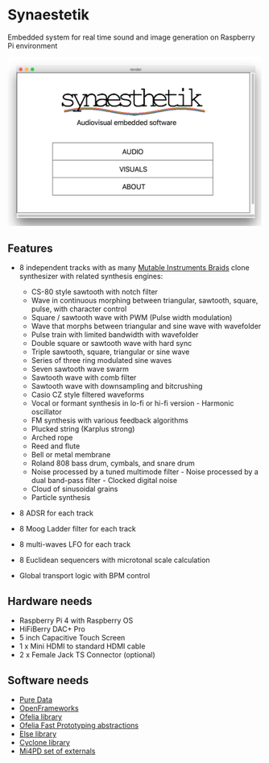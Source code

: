 # Synaestetik
Embedded system for real time sound and image generation on Raspberry Pi environment

![plot](/img/screen.png)

## Features

- 8 independent tracks with as many [Mutable Instruments Braids](https://mutable-instruments.net/modules/braids/) clone synthesizer with related synthesis engines:
	- CS-80 style sawtooth with notch filter
	- Wave in continuous morphing between triangular, sawtooth,
	square, pulse, with character control
	- Square / sawtooth wave with PWM (Pulse width modulation)
	- Wave that morphs between triangular and sine wave with wavefolder
	- Pulse train with limited bandwidth with wavefolder
	- Double square or sawtooth wave with hard sync
	- Triple sawtooth, square, triangular or sine wave
	- Series of three ring modulated sine waves
	- Seven sawtooth wave swarm
	- Sawtooth wave with comb filter
	- Sawtooth wave with downsampling and bitcrushing
	- Casio CZ style filtered waveforms
	- Vocal or formant synthesis in lo-fi or hi-fi version - Harmonic oscillator
	- FM synthesis with various feedback algorithms
	- Plucked string (Karplus strong)
	- Arched rope
	- Reed and flute
	- Bell or metal membrane
	- Roland 808 bass drum, cymbals, and snare drum
	- Noise processed by a tuned multimode filter - Noise processed by a dual band-pass filter - Clocked digital noise
	- Cloud of sinusoidal grains
	- Particle synthesis

- 8 ADSR for each track
- 8 Moog Ladder filter for each track
- 8 multi-waves LFO for each track
- 8 Euclidean sequencers with microtonal scale calculation
- Global transport logic with BPM control


## Hardware needs

- Raspberry Pi 4 with Raspberry OS
- HiFiBerry DAC+ Pro 
- 5 inch Capacitive Touch Screen
- 1 x Mini HDMI to standard HDMI cable
- 2 x Female Jack TS Connector (optional)

## Software needs

- [Pure Data](https://puredata.info/downloads)
- [OpenFrameworks](https://openframeworks.cc/)
- [Ofelia library](https://github.com/cuinjune/Ofelia)
- [Ofelia Fast Prototyping abstractions](https://github.com/60-hz/Ofelia-Fast-Prototyping)
- [Else library](https://github.com/porres/pd-else)
- [Cyclone library](https://github.com/porres/pd-cyclone)
- [Mi4PD set of externals](https://github.com/TheTechnobear/Mi4Pd)

